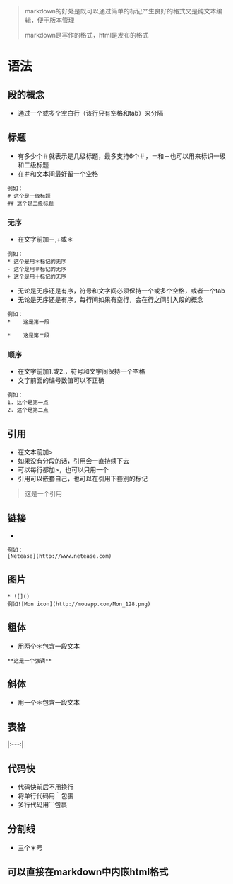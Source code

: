 > markdown的好处是既可以通过简单的标记产生良好的格式又是纯文本编辑，便于版本管理
>
> markdown是写作的格式，html是发布的格式

# 语法
## 段的概念
* 通过一个或多个空白行（该行只有空格和tab）来分隔

## 标题
* 有多少个＃就表示是几级标题，最多支持6个＃，＝和－也可以用来标识一级和二级标题
* 在＃和文本间最好留一个空格
```
例如：
# 这个是一级标题
## 这个是二级标题
```
### 无序
* 在文字前加－,+或＊
```
例如：
* 这个是用＊标记的无序
- 这个是用＃标记的无序
+ 这个是用＋标记的无序
```
* 无论是无序还是有序，符号和文字间必须保持一个或多个空格，或者一个tab
* 无论是无序还是有序，每行间如果有空行，会在行之间引入段的概念
```
例如：
*    这是第一段

*    这是第二段
```

### 顺序
* 在文字前加1.或2.，符号和文字间保持一个空格
* 文字前面的编号数值可以不正确
``` 
例如：
1. 这个是第一点
2. 这个是第二点
``` 
## 引用
* 在文本前加>
* 如果没有分段的话，引用会一直持续下去
* 可以每行都加>，也可以只用一个
* 引用可以嵌套自己，也可以在引用下套别的标记

> 这是一个引用

## 链接
* []()
```
例如：
[Netease](http://www.netease.com)
```
## 图片
```
* ![]()
例如![Mon icon](http://mouapp.com/Mon_128.png)
```
## 粗体
* 用两个＊包含一段文本
```
**这是一个强调**
```
## 斜体
* 用一个＊包含一段文本
## 表格
|:---:|
## 代码快
* 代码快前后不用换行
* 将单行代码用｀包裹
* 多行代码用```包裹
## 分割线
* 三个＊号
## 可以直接在markdown中内嵌html格式
